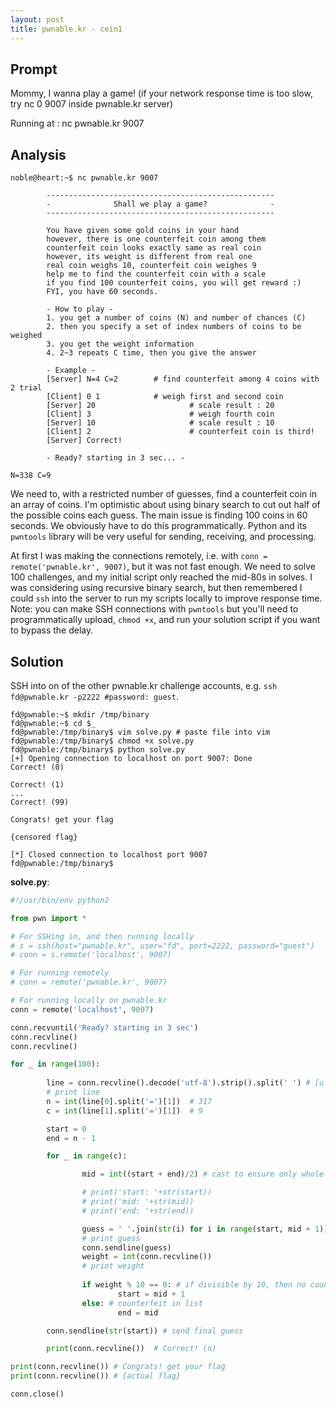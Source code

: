 ```yaml
---
layout: post
title: pwnable.kr - coin1
---
```


## Prompt
Mommy, I wanna play a game!
(if your network response time is too slow, try nc 0 9007 inside pwnable.kr server)

Running at : nc pwnable.kr 9007
## Analysis
```
noble@heart:~$ nc pwnable.kr 9007

        ---------------------------------------------------
        -              Shall we play a game?              -
        ---------------------------------------------------

        You have given some gold coins in your hand
        however, there is one counterfeit coin among them
        counterfeit coin looks exactly same as real coin
        however, its weight is different from real one
        real coin weighs 10, counterfeit coin weighes 9
        help me to find the counterfeit coin with a scale
        if you find 100 counterfeit coins, you will get reward :)
        FYI, you have 60 seconds.

        - How to play -
        1. you get a number of coins (N) and number of chances (C)
        2. then you specify a set of index numbers of coins to be weighed
        3. you get the weight information
        4. 2~3 repeats C time, then you give the answer

        - Example -
        [Server] N=4 C=2        # find counterfeit among 4 coins with 2 trial
        [Client] 0 1            # weigh first and second coin
        [Server] 20                     # scale result : 20
        [Client] 3                      # weigh fourth coin
        [Server] 10                     # scale result : 10
        [Client] 2                      # counterfeit coin is third!
        [Server] Correct!

        - Ready? starting in 3 sec... -

N=338 C=9
```
We need to, with a restricted number of guesses, find a counterfeit coin in an array of coins. I'm optimistic about using binary search to cut out half of the possible coins each guess. The main issue is finding 100 coins in 60 seconds. We obviously have to do this programmatically. Python and its `pwntools` library will be very useful for sending, receiving, and processing.

At first I was making the connections remotely, i.e. with `conn = remote('pwnable.kr', 9007)`, but it was not fast enough. We need to solve 100 challenges, and my initial script only reached the mid-80s in solves. I was considering using recursive binary search, but then remembered I could `ssh` into the server to run my scripts locally to improve response time. Note: you can make SSH connections with `pwntools` but you'll need to programmatically upload, `chmod +x`, and run your solution script if you want to bypass the delay.

## Solution

SSH into on of the other pwnable.kr challenge accounts, e.g. ```ssh fd@pwnable.kr -p2222 #password: guest```.
```
fd@pwnable:~$ mkdir /tmp/binary
fd@pwnable:~$ cd $_
fd@pwnable:/tmp/binary$ vim solve.py # paste file into vim
fd@pwnable:/tmp/binary$ chmod +x solve.py
fd@pwnable:/tmp/binary$ python solve.py
[+] Opening connection to localhost on port 9007: Done
Correct! (0)

Correct! (1)
...
Correct! (99)

Congrats! get your flag

{censored flag}

[*] Closed connection to localhost port 9007
fd@pwnable:/tmp/binary$
```

**solve.py**:
```py
#!/usr/bin/env python2

from pwn import *

# For SSHing in, and then running locally
# s = ssh(host="pwnable.kr", user="fd", port=2222, password="guest")
# conn = s.remote('localhost', 9007)

# For running remotely
# conn = remote('pwnable.kr', 9007)

# For running locally on pwnable.kr
conn = remote('localhost', 9007)

conn.recvuntil('Ready? starting in 3 sec')
conn.recvline()
conn.recvline()

for _ in range(100):
        
        line = conn.recvline().decode('utf-8').strip().split(' ') # [u'N=317', u'C=9']
        # print line
        n = int(line[0].split('=')[1])  # 317
        c = int(line[1].split('=')[1])  # 9

        start = 0
        end = n - 1

        for _ in range(c):

                mid = int((start + end)/2) # cast to ensure only whole numbers

                # print('start: '+str(start))
                # print('mid: '+str(mid))
                # print('end: '+str(end))

                guess = ' '.join(str(i) for i in range(start, mid + 1))
                # print guess
                conn.sendline(guess)
                weight = int(conn.recvline())
                # print weight
                
                if weight % 10 == 0: # if divisible by 10, then no counterfeit in list
                        start = mid + 1
                else: # counterfeit in list
                        end = mid

        conn.sendline(str(start)) # send final guess

        print(conn.recvline())  # Correct! (n)

print(conn.recvline()) # Congrats! get your flag
print(conn.recvline()) # {actual flag}

conn.close()

```
